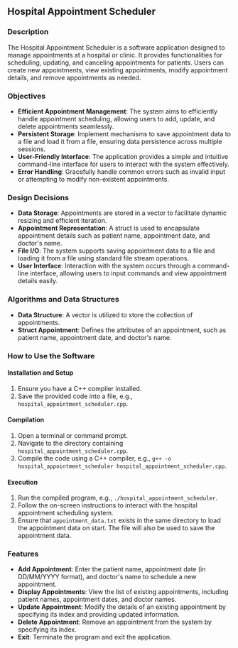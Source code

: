 ## Hospital Appointment Scheduler

### Description
The Hospital Appointment Scheduler is a software application designed to manage appointments at a hospital or clinic. It provides functionalities for scheduling, updating, and canceling appointments for patients. Users can create new appointments, view existing appointments, modify appointment details, and remove appointments as needed.

### Objectives
- **Efficient Appointment Management**: The system aims to efficiently handle appointment scheduling, allowing users to add, update, and delete appointments seamlessly.
- **Persistent Storage**: Implement mechanisms to save appointment data to a file and load it from a file, ensuring data persistence across multiple sessions.
- **User-Friendly Interface**: The application provides a simple and intuitive command-line interface for users to interact with the system effectively.
- **Error Handling**: Gracefully handle common errors such as invalid input or attempting to modify non-existent appointments.

### Design Decisions
- **Data Storage**: Appointments are stored in a vector to facilitate dynamic resizing and efficient iteration.
- **Appointment Representation**: A struct is used to encapsulate appointment details such as patient name, appointment date, and doctor's name.
- **File I/O**: The system supports saving appointment data to a file and loading it from a file using standard file stream operations.
- **User Interface**: Interaction with the system occurs through a command-line interface, allowing users to input commands and view appointment details easily.

### Algorithms and Data Structures
- **Data Structure**: A vector is utilized to store the collection of appointments.
- **Struct Appointment**: Defines the attributes of an appointment, such as patient name, appointment date, and doctor's name.

### How to Use the Software
#### Installation and Setup
1. Ensure you have a C++ compiler installed.
2. Save the provided code into a file, e.g., `hospital_appointment_scheduler.cpp`.

#### Compilation
1. Open a terminal or command prompt.
2. Navigate to the directory containing `hospital_appointment_scheduler.cpp`.
3. Compile the code using a C++ compiler, e.g., `g++ -o hospital_appointment_scheduler hospital_appointment_scheduler.cpp`.

#### Execution
1. Run the compiled program, e.g., `./hospital_appointment_scheduler`.
2. Follow the on-screen instructions to interact with the hospital appointment scheduling system.
3. Ensure that `appointment_data.txt` exists in the same directory to load the appointment data on start. The file will also be used to save the appointment data.

### Features
- **Add Appointment**: Enter the patient name, appointment date (in DD/MM/YYYY format), and doctor's name to schedule a new appointment.
- **Display Appointments**: View the list of existing appointments, including patient names, appointment dates, and doctor names.
- **Update Appointment**: Modify the details of an existing appointment by specifying its index and providing updated information.
- **Delete Appointment**: Remove an appointment from the system by specifying its index.
- **Exit**: Terminate the program and exit the application.
